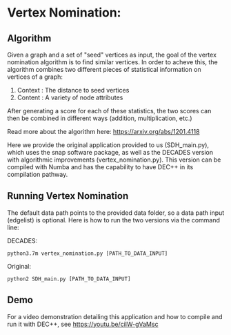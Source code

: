 # Vertex Nomination:

## Algorithm

Given a graph and a set of "seed" vertices as input, the goal of the vertex nomination algorithm is to find similar vertices. In order to acheve this, the algorithm combines two different pieces of statistical information on vertices of a graph:

1. Context : The distance to seed vertices
2. Content : A variety of node attributes

After generating a score for each of these statistics, the two scores can then be combined in different ways (addition, multiplication, etc.)

Read more about the algorithm here: https://arxiv.org/abs/1201.4118

Here we provide the original application provided to us (SDH_main.py), which uses the snap software package, as well as the DECADES version with algorithmic improvements (vertex_nomination.py). This version can be compiled with Numba and has the capability to have DEC++ in its compilation pathway.

## Running Vertex Nomination

The default data path points to the provided data folder, so a data path input (edgelist) is optional. Here is how to run the two versions via the command line:

DECADES:

    python3.7m vertex_nomination.py [PATH_TO_DATA_INPUT]
    

Original:

    python2 SDH_main.py [PATH_TO_DATA_INPUT]

## Demo

For a video demonstration detailing this application and how to compile and run it with DEC++, see https://youtu.be/cilW-gVaMsc
